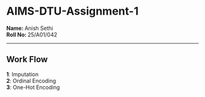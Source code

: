 # AIMS-DTU-Assignment-1

<b> Name: </b>Anish Sethi  
<b> Roll No: </b>25/A01/042  

---
## Work Flow
<b>1</b>:
Imputation  
<b>2</b>:
Ordinal Encoding  
<b>3</b>:
One-Hot Encoding
